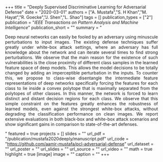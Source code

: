 +++
title = "Deeply Supervised Discriminative Learning for Adversarial Defense"
date = "2020-03-01"
authors = ["A. Mustafa","S. H Khan","M. Hayat","R. Goecke","J. Shen","L. Shao"]
tags = []
publication_types = ["2"]
publication = "_IEEE Transactions on Pattern Analysis and Machine Intelligence_"
publication_short = ""
summary = "<p style='text-align: justify;'> Deep neural networks can easily be fooled by an adversary using minuscule perturbations to input images. The existing defense techniques suffer greatly under white-box attack settings, where an adversary has full knowledge about the network and can iterate several times to find strong perturbations. We observe that the main reason for the existence of such vulnerabilities is the close proximity of different class samples in the learned feature space of deep models. This allows the model decisions to be totally changed by adding an imperceptible perturbation in the inputs. To counter this, we propose to class-wise disentangle the intermediate feature representations of deep networks specifically forcing the features for each class to lie inside a convex polytope that is maximally separated from the polytopes of other classes. In this manner, the network is forced to learn distinct and distant decision regions for each class. We observe that this simple constraint on the features greatly enhances the robustness of learned models, even against the strongest white-box attacks, without degrading the classification performance on clean images. We report extensive evaluations in both black-box and white-box attack scenarios and show significant gains in comparison to state-of-the-art defenses.</p>"
featured = true
projects = []
slides = ""
url_pdf = "/publication/mustafa2020deeply/manuscript.pdf"
url_code = "https://github.com/aamir-mustafa/pcl-adversarial-defense"
url_dataset = ""
url_poster = ""
url_slides = ""
url_source = ""
url_video = ""
math = true
highlight = true
[image]
image = ""
caption = ""
+++

